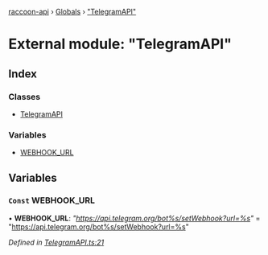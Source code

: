 [raccoon-api](../README.md) › [Globals](../globals.md) › ["TelegramAPI"](_telegramapi_.md)

# External module: "TelegramAPI"

## Index

### Classes

* [TelegramAPI](../classes/_telegramapi_.telegramapi.md)

### Variables

* [WEBHOOK_URL](_telegramapi_.md#const-webhook_url)

## Variables

### <a id="const-webhook_url" name="const-webhook_url"></a> `Const` WEBHOOK_URL

• **WEBHOOK_URL**: *"https://api.telegram.org/bot%s/setWebhook?url=%s"* = "https://api.telegram.org/bot%s/setWebhook?url=%s"

*Defined in [TelegramAPI.ts:21](https://github.com/josestg/raccoon-api/blob/e6f776f/src/TelegramAPI.ts#L21)*
